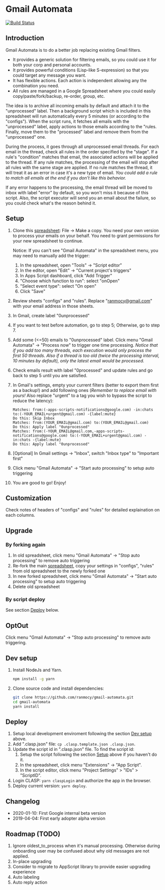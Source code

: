 # Gmail Automata

[![Build Status](https://travis-ci.com/ranmocy/gmail-automata.svg?branch=master)](https://travis-ci.com/ranmocy/gmail-automata)

## Introduction

Gmail Automata is to do a better job replacing existing Gmail filters.

* It provides a generic solution for filtering emails, so you could use it for
  both your corp and personal accounts.
* It provides powerful conditions (Lisp-like S-expression) so that you could
  target any message you want.
* It has flexible actions. Each action is independent allowing any the
  combination you need.
* All rules are managed in a Google Spreadsheet where you could easily
  copy/paste/fork/backup, re-order, group, etc.

The idea is to archive all incoming emails by default and attach it to the
"unprocessed" label. Then a background script which is included in this
spreadsheet will run automatically every 5 minutes (or according to the
"configs"). When the script runs, it fetches all emails with the "unprocessed"
label, apply actions to those emails according to the "rules. Finally, move them
to the "processed" label and remove them from the "unprocessed" one.

During the process, it goes through all unprocessed email threads. For each
email in the thread, check all rules in the order specified by the "stage". If a
rule's "condition" matches that email, the associated actions will be applied to
the thread. If any rule matches, the processing of the email will stop after all
rules with the same stage are applied. If no rule matches the thread, it will
treat it as an error in case it's a new type of email. *You could add a rule to
match all emails at the end if you don't like this behavior.*

If any error happens to the processing, the email thread will be moved to inbox
with label "error" by default, so you won't miss it because of this script.
Also, the script executor will send you an email about the failure, so you could
check what's the reason behind it.

## Setup

1. Clone this [spreadsheet][spreadsheet]: File -> Make a copy. You need your own
version to process your emails on your behalf. You need to grant permissions for
your new spreadsheet to continue.

    Notice: If you can't see "Gmail Automata" in the spreadsheet menu, you may
    need to manually add the trigger:
    1. In the spreadsheet, open "Tools" -> "Script editor"
    2. In the editor, open "Edit" -> "Current project's triggers"
    3. In Apps Script dashboard, click "Add Trigger"
    4. "Choose which function to run": select "onOpen"
    5. "Select event type": select "On open"
    6. Click "Save"

2. Review sheets "configs" and "rules". Replace "ranmocy@gmail.com" with your
email address in those sheets.
3. In Gmail, create label "0unprocessed"
4. If you want to test before automation, go to step 5; Otherwise, go to step 7.
5. Add some (<=50) emails to "0unprocessed" label. Click menu "Gmail Automata"
-> "Process now" to trigger one time processing. *Notice that if you add too
many threads, each execution would only process the first 50 threads.* *Also if
a thread is too old (twice the processing interval, 10 minutes by default), only
the latest email would be processed.*
6. Check emails result with label "0processed" and update rules and go back to
step 5 until you are satisfied.
7. In Gmail's settings, empty your current filters (better to export them first
as a backup!) and add following ones (*Remember to replace email with yours!*
Also replace "urgent" to a tag you wish to bypass the script to reduce the
latency):

    ```text
    Matches: from:(-apps-scripts-notifications@google.com) -in:chats to:(-YOUR_EMAIL+urgent@gmail.com) -{label:mute}
    Do this: Skip Inbox
    Matches: from:(YOUR_EMAIL@gmail.com) to:(YOUR_EMAIL@gmail.com)
    Do this: Apply label "0unprocessed"
    Matches: from:(-YOUR_EMAIL@gmail.com,-apps-scripts-notifications@google.com) to:(-YOUR_EMAIL+urgent@gmail.com) -in:chats -{label:mute}
    Do this: Apply label "0unprocessed"
    ```

8. [Optional] In Gmail settings -> "Inbox", switch "Inbox type" to
"Important first"
9. Click menu "Gmail Automata" -> "Start auto processing" to setup auto
triggering
10. You are good to go! Enjoy!

## Customization

Check notes of headers of "configs" and "rules" for detailed explaination on
each columns.

## Upgrade

### By forking again

1. In old spreadsheet, click menu "Gmail Automata" -> "Stop auto processing" to
remove auto triggering
2. Re-fork the main [spreadsheet][spreadsheet], copy your settings in "configs",
"rules" from old spreadsheet to the newly forked one
3. In new forked spreadsheet, click menu "Gmail Automata" ->
"Start auto processing" to setup auto triggering
4. Delete old spreadsheet

### By script deploy

See section [Deploy](#Deploy) below.

## OptOut

Click menu "Gmail Automata" -> "Stop auto processing" to remove auto triggering.

## Dev setup

1. Install NodeJs and Yarn.
    ```bash
    npm install -g yarn
    ```
2. Clone source code and install dependencies:
    ```bash
    git clone https://github.com/ranmocy/gmail-automata.git
    cd gmail-automata
    yarn install
    ```

## Deploy

1. Setup local development enviroment following the section
[Dev setup](#dev-setup) above.
2. Add ".clasp.json" file: `cp .clasp.template.json .clasp.json`.
3. Update the script id in ".clasp.json" file. To find the script id:
    1. Setup the script following the section [Setup](#Setup) above if you
    haven't do it.
    2. In the spreadsheet, click menu "Extensions" -> "App Script".
    3. In the script editor, click menu "Project Settings" > "IDs" > "ScriptID".
4. Login CLASP: `yarn claspLogin` and authorize the app in the browser.
5. Deploy current version: `yarn deploy`.

## Changelog

* 2020-01-10: First Google internal beta version
* 2019-04-04: First early adopter alpha version


## Roadmap (TODO)

1. Ignore oldest_to_process when it's manual processing. Otherwise during
  onboarding user may be confused about why old messages are not applied.
2. In-place upgrading
3. Consider to migrate to AppScript library to provide easier upgrading
  experience
3. Auto labeling
6. Auto reply action

[spreadsheet]: https://docs.google.com/spreadsheets/d/1pkx69yw7_gjujuqTPuWhpMiW481RzCeLBizkq0HczcI/edit?usp=sharing
